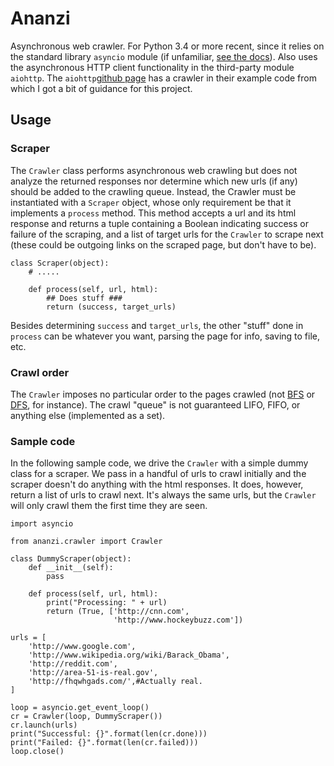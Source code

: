 # Ananzi
Asynchronous web crawler. For Python 3.4 or more recent, since it relies on the standard library `asyncio` module (if unfamiliar, [see the docs](https://docs.python.org/3.4/library/asyncio.html)). Also uses the asynchronous HTTP client functionality in the third-party module `aiohttp`. The `aiohttp`[github page](https://docs.python.org/3.4/library/asyncio.html) has a crawler in their example code from which I got a bit of guidance for this project.

## Usage

### Scraper

The `Crawler` class performs asynchronous web crawling but does not analyze the returned responses nor determine which new urls (if any) should be added to the crawling queue. Instead, the Crawler must be instantiated with a `Scraper` object, whose only requirement be that it implements a `process` method. This method accepts a url and its html response and returns a tuple containing a Boolean indicating success or failure of the scraping, and a list of target urls for the `Crawler` to scrape next (these could be outgoing links on the scraped page, but don't have to be). 

```
class Scraper(object):
    # .....

    def process(self, url, html):
        ## Does stuff ###
        return (success, target_urls)
```
Besides determining `success` and `target_urls`, the other "stuff" done in `process` can be whatever you want, parsing the page for info, saving to file, etc.

### Crawl order

The `Crawler` imposes no particular order to the pages crawled (not [BFS](http://wikipedia.org/wiki/Breadth-first_search) or [DFS](http://wikipedia.org/wiki/Depth-first_search), for instance). The crawl "queue" is not guaranteed LIFO, FIFO, or anything else (implemented as a set). 

### Sample code

In the following sample code, we drive the `Crawler` with a simple dummy class for a scraper. We pass in a handful of urls to crawl initially and the scraper doesn't do anything with the html responses. It does, however, return a list of urls to crawl next. It's always the same urls, but the `Crawler` will only crawl them the first time they are seen.

```
import asyncio

from ananzi.crawler import Crawler

class DummyScraper(object):
    def __init__(self):
        pass

    def process(self, url, html):
        print("Processing: " + url)
        return (True, ['http://cnn.com', 
                       'http://www.hockeybuzz.com'])
        
urls = [
    'http://www.google.com',
    'http://www.wikipedia.org/wiki/Barack_Obama',
    'http://reddit.com',
    'http://area-51-is-real.gov',
    'http://fhqwhgads.com/',#Actually real.
]

loop = asyncio.get_event_loop()
cr = Crawler(loop, DummyScraper())
cr.launch(urls)
print("Successful: {}".format(len(cr.done)))
print("Failed: {}".format(len(cr.failed)))
loop.close()
```